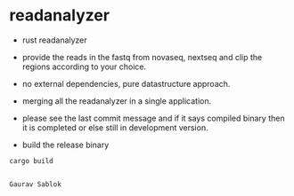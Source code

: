 # readanalyzer

 - rust readanalyzer
 - provide the reads in the fastq from novaseq, nextseq and clip the regions according to your choice.
 - no external dependencies, pure datastructure approach.
 - merging all the readanalyzer in a single application. 
 - please see the last commit message and if it says compiled binary then it is completed or else still in development version.
 
 - build the release binary
 ```
 cargo build
 ```
 ```

 Gaurav Sablok
